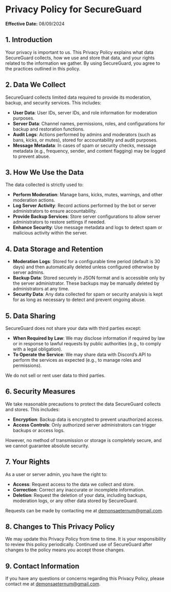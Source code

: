 # Privacy Policy for SecureGuard

**Effective Date:** 08/09/2024

## 1. Introduction

Your privacy is important to us. This Privacy Policy explains what data SecureGuard collects, how we use and store that data, and your rights related to the information we gather. By using SecureGuard, you agree to the practices outlined in this policy.

## 2. Data We Collect

SecureGuard collects limited data required to provide its moderation, backup, and security services. This includes:
- **User Data**: User IDs, server IDs, and role information for moderation purposes.
- **Server Data**: Channel names, permissions, roles, and configurations for backup and restoration functions.
- **Audit Logs**: Actions performed by admins and moderators (such as bans, kicks, or mutes), stored for accountability and audit purposes.
- **Message Metadata**: In cases of spam or security checks, message metadata (e.g., frequency, sender, and content flagging) may be logged to prevent abuse.

## 3. How We Use the Data

The data collected is strictly used to:
- **Perform Moderation**: Manage bans, kicks, mutes, warnings, and other moderation actions.
- **Log Server Activity**: Record actions performed by the bot or server administrators to ensure accountability.
- **Provide Backup Services**: Store server configurations to allow server administrators to restore settings if needed.
- **Enhance Security**: Use message metadata and logs to detect spam or malicious activity within the server.

## 4. Data Storage and Retention

- **Moderation Logs**: Stored for a configurable time period (default is 30 days) and then automatically deleted unless configured otherwise by server admins.
- **Backup Data**: Stored securely in JSON format and is accessible only by the server administrator. These backups may be manually deleted by administrators at any time.
- **Security Data**: Any data collected for spam or security analysis is kept for as long as necessary to detect and prevent ongoing abuse.

## 5. Data Sharing

SecureGuard does not share your data with third parties except:
- **When Required by Law**: We may disclose information if required by law or in response to lawful requests by public authorities (e.g., to comply with a legal obligation).
- **To Operate the Service**: We may share data with Discord’s API to perform the services as expected (e.g., to manage roles and permissions).

We do not sell or rent user data to third parties.

## 6. Security Measures

We take reasonable precautions to protect the data SecureGuard collects and stores. This includes:
- **Encryption**: Backup data is encrypted to prevent unauthorized access.
- **Access Controls**: Only authorized server administrators can trigger backups or access logs.

However, no method of transmission or storage is completely secure, and we cannot guarantee absolute security.

## 7. Your Rights

As a user or server admin, you have the right to:
- **Access**: Request access to the data we collect and store.
- **Correction**: Correct any inaccurate or incomplete information.
- **Deletion**: Request the deletion of your data, including backups, moderation logs, or any other data stored by SecureGuard.

Requests can be made by contacting me at demonsaeternum@gmail.com.

## 8. Changes to This Privacy Policy

We may update this Privacy Policy from time to time. It is your responsibility to review this policy periodically. Continued use of SecureGuard after changes to the policy means you accept those changes.

## 9. Contact Information

If you have any questions or concerns regarding this Privacy Policy, please contact me at demonsaeternum@gmail.com.
